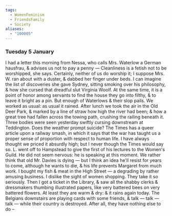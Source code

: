 ```yaml
---
tags:
  - WomenFeminism
  - FriendsFamily
  - Society
aliases:
  - "100005"
---
```

### Tuesday 5 January

I had a letter this morning from Nessa, who calls Mrs. Waterlow a German hausfrau, & advises us not to pay a penny — Cleanliness is a fetish not to be worshipped, she says. Certainly, neither of us do worship it; I suppose Mrs. W. ran about with a duster, & dabbed her finger under beds. I can imagine the list of discoveries she gave Sydney, sitting smoking over his philosophy, & how she cursed that dreadful slut Virginia Woolf. At the same time, it is a point of honor among servants to find the house they go into filthy, & to leave it bright as a pin. But enough of Waterlows & their slop pails. We worked as usual: as usual it rained. After lunch we took the air in the Old Deer Park, & marked by a line of straw how high the river had been; & how a great tree had fallen across the towing path, crushing the railing beneath it. Three bodies were seen yesterday swiftly cursing downstream at Teddington. Does the weather prompt suicide? The Times has a queer article upon a railway smash, in which it says that the war has taught us a proper sense of proportion with respect to human life. I have always thought we priced it absurdly high; but I never though the Times would say so. L. went off to Hampstead to give the first of his lectures to the Women's Guild. He did not seem nervous: he is speaking at this moment. We rather think that old Mr. Davies is dying — but I think an idea he'll resist for years to come, although he wants to die, & his life prevents Margaret from much work. I bought my fish & meat in the High Street — a degrading by rather amusing business. I dislike the sight of women shopping. They take it so seriously. Then I got a ticket in the Library, & saw all the shabby clerks & dressmakers thumbing illustrated papers, like very battered bees on very battered flowers. At least they are warm & dry: & it rains again today. The Belgians downstairs are playing cards with some friends, & talk — talk — talk — while their country is destroyed. After all, they have nothing else to do –